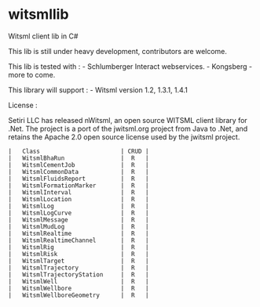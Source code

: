 witsmllib
=========

Witsml client lib in C#

This lib is still under heavy development, contributors are welcome.

This lib is tested with :
	- Schlumberger Interact webservices.
	- Kongsberg
	- more to come.


This library will support :
	- Witsml version 1.2, 1.3.1, 1.4.1


License :

Setiri LLC has released nWitsml, an open source WITSML client library for .Net. 
The project is a port of the jwitsml.org project from Java to .Net, 
and retains the Apache 2.0 open source license used by the jwitsml project.




	
	|	Class						| CRUD |
	|	WitsmlBhaRun				|  R   |
	|	WitsmlCementJob				|  R   |
	|	WitsmlCommonData			|  R   |
	|	WitsmlFluidsReport			|  R   |
	|	WitsmlFormationMarker		|  R   |
	|	WitsmlInterval				|  R   |
	|	WitsmlLocation				|  R   |
	|	WitsmlLog					|  R   |
	|	WitsmlLogCurve				|  R   |
	|	WitsmlMessage				|  R   |
	|	WitsmlMudLog				|  R   |
	|	WitsmlRealtime				|  R   |
	|	WitsmlRealtimeChannel		|  R   |
	|	WitsmlRig					|  R   |
	|	WitsmlRisk					|  R   |
	|	WitsmlTarget				|  R   |
	|	WitsmlTrajectory			|  R   |
	|	WitsmlTrajectoryStation		|  R   |
	|	WitsmlWell					|  R   |
	|	WitsmlWellbore				|  R   |
	|	WitsmlWellboreGeometry		|  R   |
	